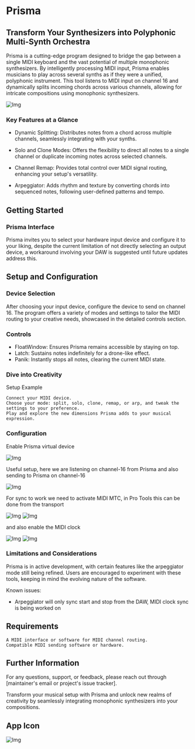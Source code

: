 # Prisma

## Transform Your Synthesizers into Polyphonic Multi-Synth Orchestra

Prisma is a cutting-edge program designed to bridge the gap between a single MIDI keyboard and the vast potential of multiple monophonic synthesizers. By intelligently processing MIDI input, Prisma enables musicians to play across several synths as if they were a unified, polyphonic instrument. This tool listens to MIDI input on channel 16 and dynamically splits incoming chords across various channels, allowing for intricate compositions using monophonic synthesizers.

![Img](./images/001.png)

### Key Features at a Glance

* Dynamic Splitting: Distributes notes from a chord across multiple channels, seamlessly integrating with your synths.

* Solo and Clone Modes: Offers the flexibility to direct all notes to a single channel or duplicate incoming notes across selected channels.

* Channel Remap: Provides total control over MIDI signal routing, enhancing your setup's versatility.

* Arpeggiator: Adds rhythm and texture by converting chords into sequenced notes, following user-defined patterns and tempo.

## Getting Started

### Prisma Interface

Prisma invites you to select your hardware input device and configure it to your liking, despite the current limitation of not directly selecting an output device, a workaround involving your DAW is suggested until future updates address this.

## Setup and Configuration

### Device Selection

After choosing your input device, configure the device to send on channel 16. The program offers a variety of modes and settings to tailor the MIDI routing to your creative needs, showcased in the detailed controls section.

### Controls

* FloatWindow: Ensures Prisma remains accessible by staying on top.
* Latch: Sustains notes indefinitely for a drone-like effect.
* Panik: Instantly stops all notes, clearing the current MIDI state.

### Dive into Creativity

Setup Example

    Connect your MIDI device.
    Choose your mode: split, solo, clone, remap, or arp, and tweak the settings to your preference.
    Play and explore the new dimensions Prisma adds to your musical expression.

### Configuration

Enable Prisma virtual device

![Img](./images/protools-enable-midi-device.png)

Useful setup, here we are listening on channel-16 from Prisma and also sending to Prisma on channel-16

![Img](./images/protools-config-midi.png)

For sync to work we need to activate MIDI MTC, in Pro Tools this can be done from the transport

![Img](./images/protools-enable-mtc.png)
![Img](./images/protools-transport.png)

and also enable the MIDI clock

![Img](./images/protools-clock.png)
![Img](./images/protools-clock-2.png)

### Limitations and Considerations

Prisma is in active development, with certain features like the arpeggiator mode still being refined. Users are encouraged to experiment with these tools, keeping in mind the evolving nature of the software.

Known issues:

* Arpeggiator will only sync start and stop from the DAW, MIDI clock sync is being worked on

## Requirements

    A MIDI interface or software for MIDI channel routing.
    Compatible MIDI sending software or hardware.

## Further Information

For any questions, support, or feedback, please reach out through [maintainer's email or project's issue tracker].

Transform your musical setup with Prisma and unlock new realms of creativity by seamlessly integrating monophonic synthesizers into your compositions.

## App Icon

![Img](./images/app-icon.png)
